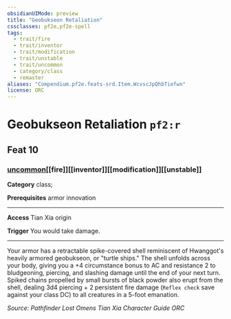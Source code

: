 ```yaml
---
obsidianUIMode: preview
title: "Geobukseon Retaliation"
cssclasses: pf2e,pf2e-spell
tags:
  - trait/fire
  - trait/inventor
  - trait/modification
  - trait/unstable
  - trait/uncommon
  - category/class
  - remaster
aliases: "Compendium.pf2e.feats-srd.Item.WcvscJpQhbTiefwn"
license: ORC
---
```

# Geobukseon Retaliation `pf2:r`
## Feat 10
### [uncommon](uncommon "Uncommon Rarity Trait")[[fire]][[inventor]][[modification]][[unstable]]

**Category** class; 



**Prerequisites** armor innovation
* * *
**Access** Tian Xia origin

**Trigger** You would take damage.

* * *

Your armor has a retractable spike-covered shell reminiscent of Hwanggot's heavily armored geobukseon, or "turtle ships." The shell unfolds across your body, giving you a +4 circumstance bonus to AC and resistance 2 to bludgeoning, piercing, and slashing damage until the end of your next turn. Spiked chains propelled by small bursts of black powder also erupt from the shell, dealing 3d4 piercing + 2 persistent fire damage (`Reflex check` save against your class DC) to all creatures in a 5-foot emanation.

*Source: Pathfinder Lost Omens Tian Xia Character Guide*
*ORC*